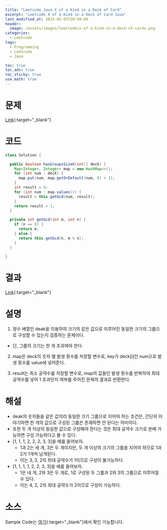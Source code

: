 ```yaml
---
title: "Leetcode Java X of a Kind in a Deck of Card"
excerpt: "Leetcode X of a Kind in a Deck of Card Java"
last_modified_at: 2023-05-03T20:50:00
header:
  image: /assets/images/leetcode/x-of-a-kind-in-a-deck-of-cards.png
categories:
  - Leetcode
tags:
  - Programming
  - Leetcode
  - Java

toc: true
toc_ads: true
toc_sticky: true
use_math: true
---
```

# 문제
[Link](https://leetcode.com/problems/x-of-a-kind-in-a-deck-of-cards){:target="_blank"}

# 코드
```java
class Solution {

  public boolean hasGroupsSizeX(int[] deck) {
    Map<Integer, Integer> map = new HashMap<>();
    for (int num : deck) {
      map.put(num, map.getOrDefault(num, 0) + 1);
    }
    int result = 0;
    for (int num : map.values()) {
      result = this.getGcd(num, result);
    }
    return result > 1;
  }

  private int getGcd(int m, int n) {
    if (n == 0) {
      return m;
    } else {
      return this.getGcd(n, m % n);
    }
  }

}
```

# 결과
[Link](https://leetcode.com/problems/x-of-a-kind-in-a-deck-of-cards/submissions/943772698/){:target="_blank"}

# 설명
1. 정수 배열인 deak을 이용하여 크기의 같은 값으로 이루어진 동일한 크기의 그룹으로 구성할 수 있는지 검증하는 문제이다.
- 단, 그룹의 크기는 한 개 초과여야 한다.

2. map은 deck의 숫자 별 발생 횟수를 저장할 변수로, key가 deck[i]인 num으로 발생 횟수를 value에 넣어준다.

3. result는 최소 공약수를 저장할 변수로, map의 값들인 발생 횟수를 반복하여 최대 공약수를 넣어 1 초과인지 여부를 주어진 문제의 결과로 반환한다.

# 해설
- deak의 숫자들을 같은 값끼리 동일한 크기 그룹으로 지어야 하는 조건은, 간단히 이야기하면 한 개의 값으로 구성된 그룹은 존재하면 안 된다는 의미이다.
- 또한 두 개 이상의 동일한 값으로 구성해야 한다는 것은 최대 공약수 크기로 분배 가능하면 구성 가능하다고 볼 수 있다.
- [1, 1, 1, 2, 2, 2, 3, 3]을 예를 들어보자.
  - 1과 2는 세 개, 3은 두 개이지만, 두 개 이상의 크기의 그룹을 지어야 하므로 1과 2가 1개씩 남게된다.
  - 이는 3, 3, 2의 최대 공약수가 1이므로 구성이 불가능하다.
- [1, 1, 1, 1, 2, 2, 3, 3]을 예를 들어보자.
  - 1은 네 개, 2와 3은 두 개로, 1로 구성된 두 그룹과 2와 3의 그룹으로 이루어질 수 있다.
  - 이는 4, 2, 2의 최대 공약수가 2이므로 구성이 가능하다.

# 소스
Sample Code는 [여기](https://github.com/GracefulSoul/leetcode/blob/master/src/main/java/gracefulsoul/problems/XOfAKindInADeckOfCards.java){:target="_blank"}에서 확인 가능합니다.